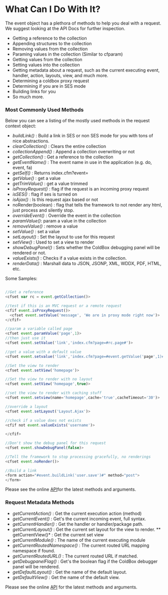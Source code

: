 # What Can I Do With It?

The event object has a plethora of methods to help you deal with a request.  We suggest looking at the API Docs for further inspection.

* Getting a reference to the collection
* Appending structures to the collection
* Removing values from the collection
* Paraming values in the collection (Similar to cfparam)
* Getting values from the collection
* Setting values into the collection
* Getting metadata about a request, such as the current executing event, handler, action, layouts, view, and much more.
* Determining a coldbox proxy request
* Determining if you are in SES mode
* Building links for you
* So much more.


### Most Commonly Used Methods

Below you can see a listing of the mostly used methods in the request context object:

* *buildLink()* : Build a link in SES or non SES mode for you with tons of nice abstractions.
* *clearCollection()* : Clears the entire collection
* *collectionAppend()* : Append a collection overwriting or not
* *getCollection()* : Get a reference to the collection
* *getEventName()* : The event name in use in the application (e.g. do, event, fa)
* *getSelf()* : Returns index.cfm?event=
* *getValue()* : get a value
* *getTrimValue()* : get a value trimmed
* *isProxyRequest()* : flag if the request is an incoming proxy request
* *isSES()* : flag if ses is turned on
* *isAjax()* : Is this request ajax based or not
* noRender(boolean) : flag that tells the framework to not render any html, just process and silently stop.
* *overrideEvent()* : Override the event in the collection
* *paramValue()*: param a value in the collection
* *removeValue()* : remove a value
* *setValue()* : set a value
* *setLayout()* : Set the layout to use for this request
* *setView()* : Used to set a view to render
* *showDebugPanel()* : Sets whether the ColdBox debugging panel will be rendered or not.
* *valueExists()* : Checks if a value exists in the collection.
* *renderData()* : Marshall data to JSON, JSONP, XML, WDDX, PDF, HTML, etc.


Some Samples:

```js

//Get a reference
<cfset var rc = event.getCollection()>

//test if this is an MVC request or a remote request
<cfif event.isProxyRequest()>
  <cfset event.setValue('message', 'We are in proxy mode right now')>
</cfif>

//param a variable called page
<cfset event.paramValue('page',1)>
//then just use it
<cfset event.setValue('link','index.cfm?page=#rc.page#')>

//get a value with a default value
<cfset event.setvalue('link','index.cfm?page=#event.getValue('page',1)#')>

//Set the view to render
<cfset event.setView('homepage')>

//Set the view to render with no layout
<cfset event.setView('homepage',true)>

//set the view to render with caching stuff
<cfset event.setview(name='homepage',cache='true',cacheTimeout='30')>

//override a layout
<cfset event.setLayout('Layout.Ajax')>

//check if a value does not exists
<cfif not event.valueExists('username')>

</cfif>

//Don't show the debug panel for this request
<cfset event.showDebugPanel(false)>

//Tell the framework to stop processing gracefully, no renderings
<cfset event.noRender()>

//Build a link
<form action="#event.buildLink('user.save')#" method="post">
</form>
```

Please see the online [API](http://www.coldbox.org/api)for the latest methods and arguments.

### Request Metadata Methods

* *getCurrentAction()* : Get the current execution action (method)
* *getCurrentEvent()* : Get's the current incoming event, full syntax.
* *getCurrentHandler()* : Get the handler or handler/package path.
* *getCurrentLayout()* : Get the current set layout for the view to render.
** getCurrentView()* : Get the current set view 
* *getCurrentModule()* : The name of the current executing module
* *getCurrentRoutedNamespace()* : The current routed URL mapping namespace if found.
* *getCurrentRoutedURL()* : The current routed URL if matched.
* *getDebugpanelFlag()* : Get's the boolean flag if the ColdBox debugger panel will be rendered.
* *getDefaultLayout()* : Get the name of the default layout.
* *getDefaultView()* : Get the name of the default view.

Please see the online [API](http://www.coldbox.org/api) for the latest methods and arguments.